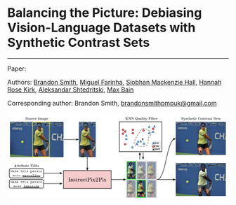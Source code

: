 # Balancing the Picture: Debiasing Vision-Language Datasets with Synthetic Contrast Sets
---
Paper: 

Authors: [Brandon Smith](https://brandonsmith.co.uk/),
[Miguel Farinha](https://github.com/mlfarinha),
[Siobhan Mackenzie Hall](https://github.com/smhall97), 
[Hannah Rose Kirk](https://www.hannahrosekirk.com/), 
[Aleksandar Shtedritski](https://github.com/suny-sht), 
[Max Bain](https://maxbain.com)

Corresponding author: Brandon Smith, <brandonsmithpmpuk@gmail.com>

![Main Figure](figures/gensynth_pipeline.jpg)